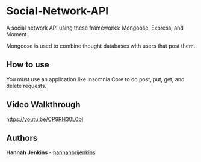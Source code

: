 # Social-Network-API

A social network API using these frameworks: Mongoose, Express, and Moment.

Mongoose is used to combine thought databases with users that post them.

## How to use

You must use an application like Insomnia Core to do post, put, get, and delete requests.

## Video Walkthrough

https://youtu.be/CP9RH30L0bI

## Authors

**Hannah Jenkins** - [hannahbrijenkins](https://github.com/hannahbrijenkins)
